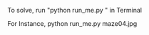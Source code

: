 To solve, run "python run_me.py <image file>" in Terminal

For Instance, python run_me.py maze04.jpg
